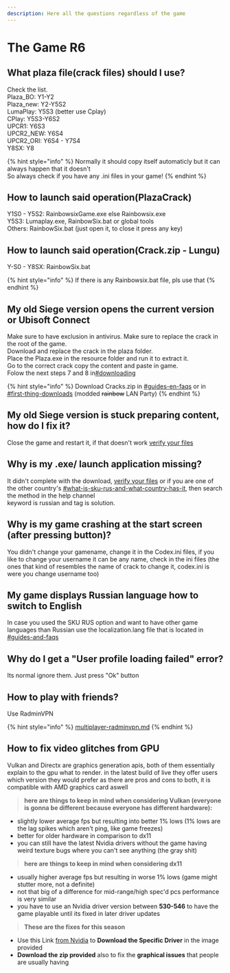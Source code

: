 ```yaml
---
description: Here all the questions regardless of the game
---
```


# The Game R6

## What plaza file(crack files) should I use?

Check the list.\
Plaza\_BO: Y1-Y2\
Plaza\_new: Y2-Y5S2\
LumaPlay: Y5S3 (better use Cplay)\
CPlay: Y5S3-Y6S2\
UPCR1: Y6S3\
UPCR2\_NEW: Y6S4\
UPCR2\_ORI: Y6S4 - Y7S4\
Y8SX: Y8

{% hint style="info" %}
Normally it should copy itself automaticly but it can always happen that it doesn't\
So always check if you have any .ini files in your game!
{% endhint %}

## How to launch said operation(PlazaCrack)

Y1S0 - Y5S2: RainbowsixGame.exe else Rainbowsix.exe\
Y5S3: Lumaplay.exe, RainbowSix.bat or global tools\
Others: RainbowSix.bat (just open it, to close it press any key)

## How to launch said operation(Crack.zip - Lungu)

Y-S0 - Y8SX: RainbowSix.bat

{% hint style="info" %}
If there is any Rainbowsix.bat file, pls use that
{% endhint %}

## My old Siege version opens the current version or Ubisoft Connect

Make sure to have exclusion in antivirus. Make sure to replace the crack in the root of the game.\
Download and replace the crack in the plaza folder.\
Place the Plaza.exe in the resource folder and run it to extract it.\
Go to the correct crack copy the content and paste in game.\
Folow the next steps 7 and 8 in[#downloading](../how-to-download.md#downloading "mention")

{% hint style="info" %}
Download Cracks.zip in [#guides-en-faqs](https://discord.com/channels/1092820800203141130/1092835326692691978) or in [#first-thing-downloads](https://discord.com/channels/783407263141855284/1024988042961883136) (modded ~~rainbow~~ LAN Party)
{% endhint %}

## My old Siege version is stuck preparing content, how do I fix it?

Close the game and restart it, if that doesn't work [verify your files](r6downloader-r6manifest.md#how-do-i-verify-my-game-files-and-what-is-the-meaning-of-verify)

## Why is my .exe/ launch application missing?

It didn't complete with the download, [verify your files](r6downloader-r6manifest.md#how-do-i-verify-my-game-files-and-what-is-the-meaning-of-verify) or if you are one of the other country's [#what-is-sku-rus-and-what-country-has-it](r6downloader-r6manifest.md#what-is-sku-rus-and-what-country-has-it "mention"), then search the method in the help channel\
keyword is russian and tag is solution.

## Why is my game crashing at the start screen (after pressing button)?

You didn't change your gamename, change it in the Codex.ini files, if you like to change your username it can be any name, check in the ini files (the ones that kind of resembles the name of crack to change it, codex.ini is were you change username too)

## My game displays Russian language how to switch to English

In case you used the SKU RUS option and want to have other game languages than Russian use the localization.lang file that is located in [#guides-and-faqs](https://discord.com/channels/1092820800203141130/1092835326692691978)

## Why do I get a "User profile loading failed" error?

Its normal ignore them. Just press "Ok" button

## How to play with friends?

Use RadminVPN

{% hint style="info" %}
[multiplayer-radminvpn.md](multiplayer-radminvpn.md "mention")
{% endhint %}

## How to fix video glitches from GPU

Vulkan and Directx are graphics generation apis, both of them essentially explain to the gpu what to render. in the latest build of live they offer users which version they would prefer as there are pros and cons to both, it is compatible with AMD graphics card aswell

> **here are things to keep in mind when considering Vulkan (everyone is gonna be different because everyone has different hardware):**

* slightly lower average fps but resulting into better 1% lows (1% lows are the lag spikes which aren't ping, like game freezes)
* better for older hardware in comparison to dx11
* you can still have the latest Nvidia drivers without the game having weird texture bugs where you can't see anything (the gray shit)

> **here are things to keep in mind when considering dx11**

* usually higher average fps but resulting in worse 1% lows (game might stutter more, not a definite)
* not that big of a difference for mid-range/high spec'd pcs performance is very similar
* you have to use an Nvidia driver version between **530-546** to have the game playable until its fixed in later driver updates

> **These are the fixes for this season**

* Use this Link [from Nvidia](https://www.nvidia.com/download/find.aspx) to **Download the Specific Driver** in the image provided
* **Download the zip provided** also to fix the **graphical issues** that people are usually having
